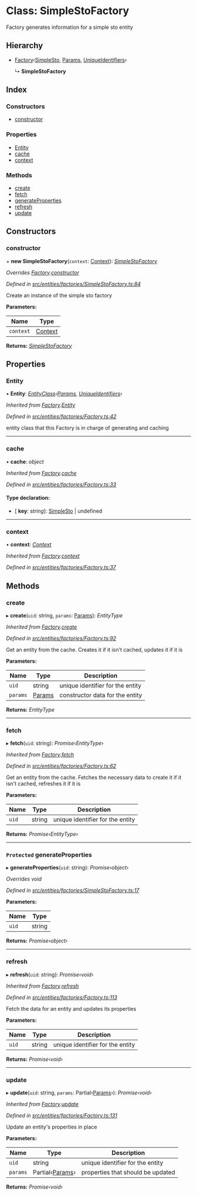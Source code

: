 # Class: SimpleStoFactory

Factory generates information for a simple sto entity

## Hierarchy

* [Factory](entities.factories.factory.md)‹[SimpleSto](entities.simplesto.md), [Params](../interfaces/entities.params-9.md), [UniqueIdentifiers](../interfaces/entities.uniqueidentifiers-6.md)›

  ↳ **SimpleStoFactory**

## Index

### Constructors

* [constructor](entities.factories.simplestofactory.md#constructor)

### Properties

* [Entity](entities.factories.simplestofactory.md#entity)
* [cache](entities.factories.simplestofactory.md#cache)
* [context](entities.factories.simplestofactory.md#context)

### Methods

* [create](entities.factories.simplestofactory.md#create)
* [fetch](entities.factories.simplestofactory.md#fetch)
* [generateProperties](entities.factories.simplestofactory.md#protected-generateproperties)
* [refresh](entities.factories.simplestofactory.md#refresh)
* [update](entities.factories.simplestofactory.md#update)

## Constructors

###  constructor

\+ **new SimpleStoFactory**(`context`: [Context](_context_.context.md)): *[SimpleStoFactory](entities.factories.simplestofactory.md)*

*Overrides [Factory](entities.factories.factory.md).[constructor](entities.factories.factory.md#constructor)*

*Defined in [src/entities/factories/SimpleStoFactory.ts:84](https://github.com/PolymathNetwork/polymath-sdk/blob/1abe1ae/src/entities/factories/SimpleStoFactory.ts#L84)*

Create an instance of the simple sto factory

**Parameters:**

Name | Type |
------ | ------ |
`context` | [Context](_context_.context.md) |

**Returns:** *[SimpleStoFactory](entities.factories.simplestofactory.md)*

## Properties

###  Entity

• **Entity**: *[EntityClass](../interfaces/entities.factories.entityclass.md)‹[Params](../interfaces/entities.params-9.md), [UniqueIdentifiers](../interfaces/entities.uniqueidentifiers-6.md)›*

*Inherited from [Factory](entities.factories.factory.md).[Entity](entities.factories.factory.md#entity)*

*Defined in [src/entities/factories/Factory.ts:42](https://github.com/PolymathNetwork/polymath-sdk/blob/1abe1ae/src/entities/factories/Factory.ts#L42)*

entity class that this Factory is in charge of generating and caching

___

###  cache

• **cache**: *object*

*Inherited from [Factory](entities.factories.factory.md).[cache](entities.factories.factory.md#cache)*

*Defined in [src/entities/factories/Factory.ts:33](https://github.com/PolymathNetwork/polymath-sdk/blob/1abe1ae/src/entities/factories/Factory.ts#L33)*

#### Type declaration:

* \[ **key**: *string*\]: [SimpleSto](entities.simplesto.md) | undefined

___

###  context

• **context**: *[Context](_context_.context.md)*

*Inherited from [Factory](entities.factories.factory.md).[context](entities.factories.factory.md#context)*

*Defined in [src/entities/factories/Factory.ts:37](https://github.com/PolymathNetwork/polymath-sdk/blob/1abe1ae/src/entities/factories/Factory.ts#L37)*

## Methods

###  create

▸ **create**(`uid`: string, `params`: [Params](../interfaces/entities.params-9.md)): *EntityType*

*Inherited from [Factory](entities.factories.factory.md).[create](entities.factories.factory.md#create)*

*Defined in [src/entities/factories/Factory.ts:92](https://github.com/PolymathNetwork/polymath-sdk/blob/1abe1ae/src/entities/factories/Factory.ts#L92)*

Get an entity from the cache. Creates it if it isn't cached, updates it if it is

**Parameters:**

Name | Type | Description |
------ | ------ | ------ |
`uid` | string | unique identifier for the entity |
`params` | [Params](../interfaces/entities.params-9.md) | constructor data for the entity  |

**Returns:** *EntityType*

___

###  fetch

▸ **fetch**(`uid`: string): *Promise‹EntityType›*

*Inherited from [Factory](entities.factories.factory.md).[fetch](entities.factories.factory.md#fetch)*

*Defined in [src/entities/factories/Factory.ts:62](https://github.com/PolymathNetwork/polymath-sdk/blob/1abe1ae/src/entities/factories/Factory.ts#L62)*

Get an entity from the cache. Fetches the necessary data to create it if it isn't cached, refreshes it if it is

**Parameters:**

Name | Type | Description |
------ | ------ | ------ |
`uid` | string | unique identifier for the entity  |

**Returns:** *Promise‹EntityType›*

___

### `Protected` generateProperties

▸ **generateProperties**(`uid`: string): *Promise‹object›*

*Overrides void*

*Defined in [src/entities/factories/SimpleStoFactory.ts:17](https://github.com/PolymathNetwork/polymath-sdk/blob/1abe1ae/src/entities/factories/SimpleStoFactory.ts#L17)*

**Parameters:**

Name | Type |
------ | ------ |
`uid` | string |

**Returns:** *Promise‹object›*

___

###  refresh

▸ **refresh**(`uid`: string): *Promise‹void›*

*Inherited from [Factory](entities.factories.factory.md).[refresh](entities.factories.factory.md#refresh)*

*Defined in [src/entities/factories/Factory.ts:113](https://github.com/PolymathNetwork/polymath-sdk/blob/1abe1ae/src/entities/factories/Factory.ts#L113)*

Fetch the data for an entity and updates its properties

**Parameters:**

Name | Type | Description |
------ | ------ | ------ |
`uid` | string | unique identifier for the entity  |

**Returns:** *Promise‹void›*

___

###  update

▸ **update**(`uid`: string, `params`: Partial‹[Params](../interfaces/entities.params-9.md)›): *Promise‹void›*

*Inherited from [Factory](entities.factories.factory.md).[update](entities.factories.factory.md#update)*

*Defined in [src/entities/factories/Factory.ts:131](https://github.com/PolymathNetwork/polymath-sdk/blob/1abe1ae/src/entities/factories/Factory.ts#L131)*

Update an entity's properties in place

**Parameters:**

Name | Type | Description |
------ | ------ | ------ |
`uid` | string | unique identifier for the entity |
`params` | Partial‹[Params](../interfaces/entities.params-9.md)› | properties that should be updated  |

**Returns:** *Promise‹void›*
